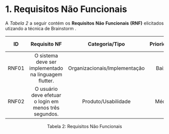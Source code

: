 # 1. Requisitos Não Funcionais

<p align="justify">A <i>Tabela 2</i> a seguir contém os <b>Requisitos Não Funcionais (RNF)</b> elicitados utizando a técnica de Brainstorm .</p>

| ID   |                                 Requisito NF                              |     Categoria/Tipo            | Prioridade | Requisitos Relacionados |
| :--: | :-----------------------------------------------------------------------: |:----------------------:       | :--------: | :---------------------: |
| RNF01 |  O sistema deve ser implementado na linguagem flutter.                   | Organizacionais/Implementação |    Baixa   |                         |
| RNF02 |  O usuário deve efetuar o login em menos três segundos.                  | Produto/Usabilidade           |    Média   |          RF001          |

<div style="text-align: center">
<p>Tabela 2: Requisitos Não Funcionais</p>
</div>

